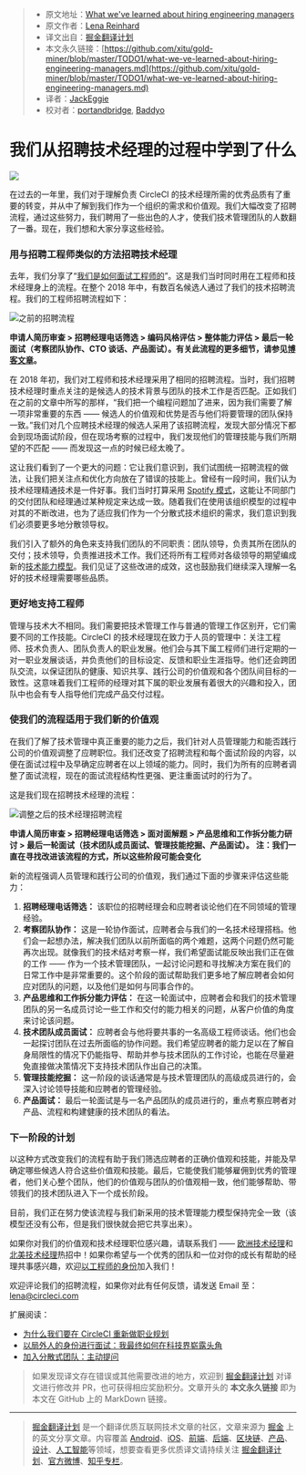 > * 原文地址：[What we've learned about hiring engineering managers](https://circleci.com/blog/what-we-ve-learned-about-hiring-engineering-managers/?utm_source=cooperpress&utm_medium=newsletter&utm_campaign=feb19&utm_content=javascript-weekly)
> * 原文作者：[Lena Reinhard](https://twitter.com/lrnrd)
> * 译文出自：[掘金翻译计划](https://github.com/xitu/gold-miner)
> * 本文永久链接：[https://github.com/xitu/gold-miner/blob/master/TODO1/what-we-ve-learned-about-hiring-engineering-managers.md](https://github.com/xitu/gold-miner/blob/master/TODO1/what-we-ve-learned-about-hiring-engineering-managers.md)
> * 译者：[JackEggie](https://github.com/JackEggie)
> * 校对者：[portandbridge](https://github.com/portandbridge), [Baddyo](https://github.com/Baddyo)

# 我们从招聘技术经理的过程中学到了什么

![](https://circleci.com/blog/media/EngineeringManagers.png)

在过去的一年里，我们对于理解负责 CircleCI 的技术经理所需的优秀品质有了重要的转变，并从中了解到我们作为一个组织的需求和价值观。我们大幅改变了招聘流程，通过这些努力，我们聘用了一些出色的人才，使我们技术管理团队的人数翻了一番。现在，我们想和大家分享这些经验。

### 用与招聘工程师类似的方法招聘技术经理

去年，我们分享了“[我们是如何面试工程师的](https://circleci.com/blog/how-we-interview-engineers-at-circleci/)”。这是我们当时同时用在工程师和技术经理身上的流程。在整个 2018 年中，有数百名候选人通过了我们的技术招聘流程。我们的工程师招聘流程如下：

![之前的招聘流程](https://circleci.com/blog/media/HiringProcessBefore1.png)

**申请人简历审查 > 招聘经理电话筛选 > 编码风格评估 > 整体能力评估 > 最后一轮面试（考察团队协作、CTO 谈话、产品面试）。有关此流程的更多细节，请参见[博客文章](https://circleci.com/blog/how-we-interview-engineers-at-circleci/)。**

在 2018 年初，我们对工程师和技术经理采用了相同的招聘流程。当时，我们招聘技术经理时重点关注的是候选人的技术背景与团队的技术工作是否匹配。正如我们在之前的文章中所写的那样，“我们把一个编程问题加了进来，因为我们需要了解一项非常重要的东西 —— 候选人的价值观和优势是否与他们将要管理的团队保持一致。”我们对几个应聘技术经理的候选人采用了该招聘流程，发现大部分情况下都会到现场面试阶段，但在现场考察的过程中，我们发现他们的管理技能与我们所期望的不匹配 —— 而发现这一点的时候已经太晚了。

这让我们看到了一个更大的问题：它让我们意识到，我们试图统一招聘流程的做法，让我们把关注点和优化方向放在了错误的技能上。曾经有一段时间，我们认为技术经理精通技术是一件好事。我们当时打算采用 [Spotify 模式](https://blog.crisp.se/wp-content/uploads/2012/11/SpotifyScaling.pdf)，这能让不同部门的交付团队和经理通过某种规定来达成一致。随着我们在使用该组织模型的过程中对其的不断改进，也为了适应我们作为一个分散式技术组织的需求，我们意识到我们必须要更多地分散领导权。

我们引入了额外的角色来支持我们团队的不同职责：团队领导，负责其所在团队的交付；技术领导，负责推进技术工作。我们还将所有工程师对各级领导的期望编成新的[技术能力模型](https://circleci.com/blog/why-we-re-designed-our-engineering-career-paths-at-circleci/)。我们见证了这些改进的成效，这也鼓励我们继续深入理解一名好的技术经理需要哪些品质。

### 更好地支持工程师

管理与技术大不相同。我们需要把技术管理工作与普通的管理工作区别开，它们需要不同的工作技能。CircleCI 的技术经理现在致力于人员的管理中：关注工程师、技术负责人、团队负责人的职业发展。他们会与其下属工程师们进行定期的一对一职业发展谈话，并负责他们的目标设定、反馈和职业生涯指导。他们还会跨团队交流，以保证团队的健康、知识共享、践行公司的价值观和各个团队间目标的一致性。这意味着我们工程师的经理对其下属的职业发展有着很大的兴趣和投入，团队中也会有专人指导他们完成产品交付过程。

### 使我们的流程适用于我们新的价值观

在我们了解了技术管理中真正重要的能力之后，我们针对人员管理能力和能否践行公司的价值观调整了应聘职位。我们还改变了招聘流程和每个面试阶段的内容，以便在面试过程中及早确定应聘者在以上领域的能力。同时，我们为所有的应聘者调整了面试流程，现在的面试流程结构性更强、更注重面试时的行为了。

这是我们现在招聘技术经理的流程：

![调整之后的技术经理招聘流程](https://circleci.com/blog/media/HiringProcessAfter1.png)

**申请人简历审查 > 招聘经理电话筛选 > 面对面解题 > 产品思维和工作拆分能力研讨 > 最后一轮面试（技术团队成员面试、管理技能挖掘、产品面试）。** **注：我们一直在寻找改进该流程的方式，所以这些阶段可能会变化**

新的流程强调人员管理和践行公司的价值观，我们通过下面的步骤来评估这些能力：

1. **招聘经理电话筛选：** 该职位的招聘经理会和应聘者谈论他们在不同领域的管理经验。
2. **考察团队协作：** 这是一轮协作面试，应聘者会与我们的一名技术经理搭档。他们会一起想办法，解决我们团队以前所面临的两个难题，这两个问题仍然可能再次出现。就像我们的技术结对考察一样，我们希望面试能反映出我们正在做的工作 —— 作为一个技术管理团队，一起讨论问题和寻找解决方案在我们的日常工作中是非常重要的。这个阶段的面试帮助我们更多地了解应聘者会如何应对团队的问题，以及他们是如何与同事合作的。
3. **产品思维和工作拆分能力评估：** 在这一轮面试中，应聘者会和我们的技术管理团队的另一名成员讨论一些工作和交付的能力相关的问题，从客户价值的角度来讨论该问题。
4. **技术团队成员面试：** 应聘者会与他将要共事的一名高级工程师谈话。他们也会一起探讨团队在过去所面临的协作问题。我们希望应聘者的能力足以在了解自身局限性的情况下仍能指导、帮助并参与技术团队的工作讨论，也能在尽量避免直接做决策情况下支持技术团队作出自己的决策。
5. **管理技能挖掘：** 这一阶段的谈话通常是与技术管理团队的高级成员进行的，会深入讨论领导技能和应聘者的管理经验。
6. **产品面试：** 最后一轮面试是与一名产品团队的成员进行的，重点考察应聘者对产品、流程和构建健康的技术团队的看法。

### 下一阶段的计划

以这种方式改变我们的流程有助于我们筛选应聘者的正确价值观和技能，并能及早确定哪些候选人符合这些价值观和技能。最后，它能使我们能够雇佣到优秀的管理者，他们关心整个团队，他们的价值观与团队的价值观相一致，他们能够帮助、带领我们的技术团队进入下一个成长阶段。

目前，我们正在努力使该流程与我们新采用的技术管理能力模型保持完全一致（该模型还没有公布，但是我们很快就会把它共享出来）。

如果你对我们的价值观和技术经理职位感兴趣，请联系我们 —— [欧洲技术经理](https://boards.greenhouse.io/circleci/jobs/4195911002)和[北美技术经理](https://boards.greenhouse.io/circleci/jobs/4200209002)热招中！如果你希望与一个优秀的团队和一位对你的成长有帮助的经理共事感兴趣，欢迎[以工程师的身份](https://boards.greenhouse.io/circleci)加入我们！

欢迎评论我们的招聘流程，如果你对此有任何反馈，请发送 Email 至：lena@circleci.com

扩展阅读：

* [为什么我们要在 CircleCI 重新做职业规划](https://circleci.com/blog/why-we-re-designed-our-engineering-career-paths-at-circleci/)
* [以局外人的身份进行面试：我最终如何在科技界崭露头角](https://circleci.com/blog/interviewing-as-an-outsider-how-i-finally-got-seen-in-tech/)
* [加入分散式团队：主动提问](https://circleci.com/blog/onboarding-onto-a-distributed-team/)

> 如果发现译文存在错误或其他需要改进的地方，欢迎到 [掘金翻译计划](https://github.com/xitu/gold-miner) 对译文进行修改并 PR，也可获得相应奖励积分。文章开头的 **本文永久链接** 即为本文在 GitHub 上的 MarkDown 链接。

---

> [掘金翻译计划](https://github.com/xitu/gold-miner) 是一个翻译优质互联网技术文章的社区，文章来源为 [掘金](https://juejin.im) 上的英文分享文章。内容覆盖 [Android](https://github.com/xitu/gold-miner#android)、[iOS](https://github.com/xitu/gold-miner#ios)、[前端](https://github.com/xitu/gold-miner#前端)、[后端](https://github.com/xitu/gold-miner#后端)、[区块链](https://github.com/xitu/gold-miner#区块链)、[产品](https://github.com/xitu/gold-miner#产品)、[设计](https://github.com/xitu/gold-miner#设计)、[人工智能](https://github.com/xitu/gold-miner#人工智能)等领域，想要查看更多优质译文请持续关注 [掘金翻译计划](https://github.com/xitu/gold-miner)、[官方微博](http://weibo.com/juejinfanyi)、[知乎专栏](https://zhuanlan.zhihu.com/juejinfanyi)。
